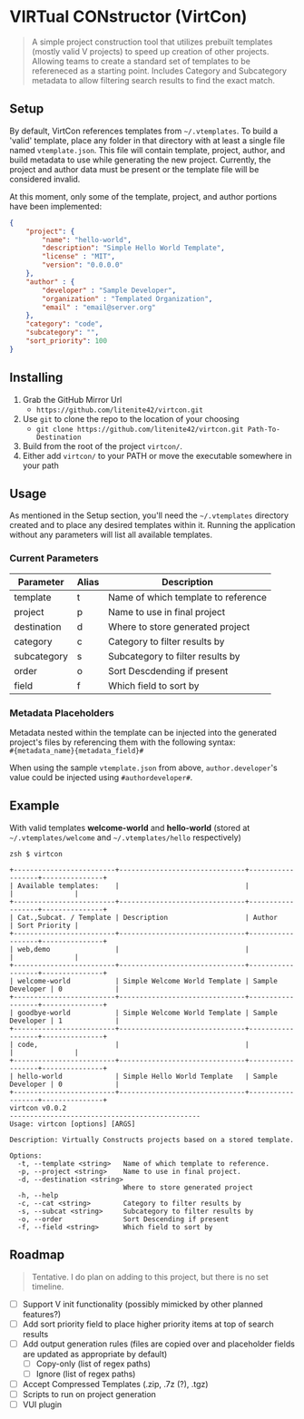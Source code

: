 # VIRTual CONstructor (VirtCon)
> A simple project construction tool that utilizes prebuilt templates (mostly valid V projects) 
> to speed up creation of other projects. Allowing teams to create a standard set of templates to be refereneced as a starting point. Includes Category and Subcategory metadata to allow filtering search results to find the exact match.

## Setup

By default, VirtCon references templates from `~/.vtemplates`. To build a 'valid' template, place any folder in that directory with at least a single file named `vtemplate.json`. This file will contain template, project, author, and build metadata to use while generating the new project. Currently, the project and author data must be present or the template file will be considered invalid.

At this moment, only some of the template, project, and author portions have been implemented:

``` json
{
    "project": {
        "name": "hello-world",
        "description": "Simple Hello World Template",
        "license" : "MIT",
        "version": "0.0.0.0"
    },
    "author" : {
        "developer" : "Sample Developer",
        "organization" : "Templated Organization",
        "email" : "email@server.org"
    },
    "category": "code",
    "subcategory": "",
    "sort_priority": 100
}
```

## Installing
1. Grab the GitHub Mirror Url
    - `https://github.com/litenite42/virtcon.git`
2. Use `git` to clone the repo to the location of your choosing
    - `git clone https://github.com/litenite42/virtcon.git Path-To-Destination`
3. Build from the root of the project `virtcon/`.
4. Either add `virtcon/` to your PATH or move the executable somewhere in your path

## Usage
As mentioned in the Setup section, you'll need the `~/.vtemplates` directory created and to place any desired templates within it. Running the application without any parameters will list all available templates.

### Current Parameters
| Parameter | Alias | Description |
| --------- | ----- | ----------- |
| template  |   t   |  Name of which template to reference |
| project |   p  | Name to use in final project |
| destination |   d  | Where to store generated project |
| category |  c  | Category to filter results by |
| subcategory | s | Subcategory to filter results by |
| order | o | Sort Descdending if present |
| field | f | Which field to sort by |

### Metadata Placeholders
Metadata nested within the template can be injected into the generated project's files by referencing them with the following 
syntax:   
`#{metadata_name}{metadata_field}#`

When using the sample `vtemplate.json` from above, `author.developer`'s value could be injected using `#authordeveloper#`.  


## Example
With valid templates **welcome-world** and **hello-world** (stored at `~/.vtemplates/welcome` and `~/.vtemplates/hello` respectively) 
``` 
zsh $ virtcon

+-------------------------+-------------------------------+------------------+---------------+
| Available templates:    |                               |                  |               |
+-------------------------+-------------------------------+------------------+---------------+
| Cat.,Subcat. / Template | Description                   | Author           | Sort Priority |
+-------------------------+-------------------------------+------------------+---------------+
| web,demo                |                               |                  |               |
+-------------------------+-------------------------------+------------------+---------------+
| welcome-world           | Simple Welcome World Template | Sample Developer | 0             |
+-------------------------+-------------------------------+------------------+---------------+
| goodbye-world           | Simple Welcome World Template | Sample Developer | 1             |
+-------------------------+-------------------------------+------------------+---------------+
| code,                   |                               |                  |               |
+-------------------------+-------------------------------+------------------+---------------+
| hello-world             | Simple Hello World Template   | Sample Developer | 0             |
+-------------------------+-------------------------------+------------------+---------------+
virtcon v0.0.2
-----------------------------------------------
Usage: virtcon [options] [ARGS]

Description: Virtually Constructs projects based on a stored template.

Options:
  -t, --template <string>   Name of which template to reference.
  -p, --project <string>    Name to use in final project.
  -d, --destination <string>
                            Where to store generated project
  -h, --help                
  -c, --cat <string>        Category to filter results by
  -s, --subcat <string>     Subcategory to filter results by
  -o, --order               Sort Descending if present
  -f, --field <string>      Which field to sort by  
```

## Roadmap
> Tentative. I do plan on adding to this project, but there is no set timeline.

- [ ] Support V init functionality (possibly mimicked by other planned features?)
- [ ] Add sort priority field to place higher priority items at top of search results
- [ ] Add output generation rules (files are copied over and placeholder fields are updated as appropriate by default)
    - [ ] Copy-only (list of regex paths)
    - [ ] Ignore (list of regex paths)
- [ ] Accept Compressed Templates (.zip, .7z (?), .tgz)
- [ ] Scripts to run on project generation
- [ ] VUI plugin
